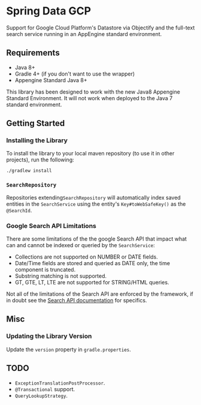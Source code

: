 # Spring Data GCP

Support for Google Cloud Platform's Datastore via Objectify and the full-text search service running in an
AppEngine standard environment.

## Requirements

* Java 8+
* Gradle 4+ (if you don't want to use the wrapper)
* Appengine Standard Java 8+

This library has been designed to work with the new Java8 Appengine Standard Environment. It will not work
when deployed to the Java 7 standard environment.

## Getting Started

### Installing the Library
To install the library to your local maven repository (to use it in other projects), run the following:

```
./gradlew install
```

### `SearchRepository`
Repositories extending`SearchRepository` will automatically index saved entities in the `SearchService` using
the entity's `Key#toWebSafeKey()` as the `@SearchId`.

### Google Search API Limitations

There are some limitations of the the google Search API that impact what can and cannot be indexed or queried
by the `SearchService`:

* Collections are not supported on NUMBER or DATE fields.
* Date/Time fields are stored and queried as DATE only, the time component is truncated.
* Substring matching is not supported.
* GT, GTE, LT, LTE are not supported for STRING/HTML queries.

Not all of the limitations of the Search API are enforced by the framework, if in doubt see the
[Search API documentation](https://cloud.google.com/appengine/docs/standard/java/search/) for specifics.


## Misc

### Updating the Library Version

Update the `version` property in `gradle.properties`.


## TODO
* `ExceptionTranslationPostProcessor`.
* `@Transactional` support.
* `QueryLookupStrategy`.
